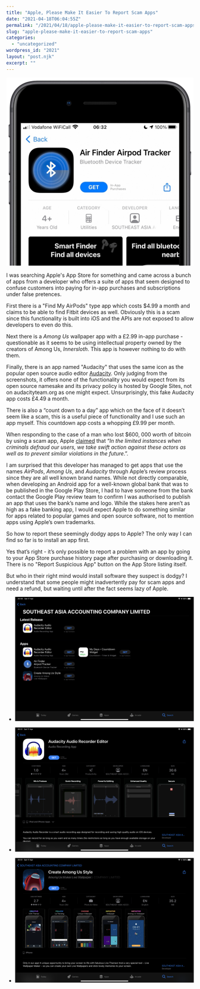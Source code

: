 ```yaml
---
title: "Apple, Please Make It Easier To Report Scam Apps"
date: "2021-04-18T06:04:55Z"
permalink: "/2021/04/18/apple-please-make-it-easier-to-report-scam-apps/"
slug: "apple-please-make-it-easier-to-report-scam-apps"
categories:
  - "uncategorized"
wordpress_id: "2021"
layout: "post.njk"
excerpt: ""
---
```


![](/wp-content/uploads/2021/04/img_8009.jpg?w=1024)

I was searching Apple's App Store for something and came across a bunch of apps from a developer who offers a suite of apps that seem designed to confuse customers into paying for in-app purchases and subscriptions under false pretences.

First there is a "Find My AirPods" type app which costs $4.99 a month and claims to be able to find Fitbit devices as well. Obviously this is a scam since this functionality is built into iOS and the APIs are not exposed to allow developers to even do this.

Next there is a _Among Us_ wallpaper app with a £2.99 in-app purchase - questionable as it seems to be using intellectual property owned by the creators of Among Us, _Innersloth_. This app is however nothing to do with them.

Finally, there is an app named "Audacity" that uses the same icon as the popular open source audio editor [Audacity](https://www.audacityteam.org/). Only judging from the screenshots, it offers none of the functionality you would expect from its open source namesake and its privacy policy is hosted by Google Sites, not on audacityteam.org as one might expect. Unsurprisingly, this fake Audacity app costs £4.49 a month.

There is also a “count down to a day” app which on the face of it doesn’t seem like a scam, this is a useful piece of functionality and I use such an app myself. This countdown app costs a whopping £9.99 per month.

When responding to the case of a man who lost $600, 000 worth of bitcoin by using a scam app, Apple [claimed](https://www.macrumors.com/2021/03/30/bitcoin-scam-app-costs-iphone-user-life-savings/) that “_In the limited instances when criminals defraud our users, we take swift action against these actors as well as to prevent similar violations in the future_.”.

I am surprised that this developer has managed to get apps that use the names _AirPods_, _Among_ _Us_, and _Audacity_ through Apple’s review process since they are all well known brand names. While not directly comparable, when developing an Android app for a well-known global bank that was to be published in the Google Play Store, I had to have someone from the bank contact the Google Play review team to confirm I was authorised to publish an app that uses the bank’s name and logo. While the stakes here aren’t as high as a fake banking app, I would expect Apple to do something similar for apps related to popular games and open source software, not to mention apps using Apple’s own trademarks.

So how to report these seemingly dodgy apps to Apple? The only way I can find so far is to install an app first.

Yes that’s right - it’s only possible to report a problem with an app by going to your App Store purchase history page after purchasing or downloading it. There is no "Report Suspicious App" button on the App Store listing itself.

But who in their right mind would install software they suspect is dodgy? I understand that some people might inadvertently pay for scam apps and need a refund, but waiting until after the fact seems lazy of Apple.

*   ![](/wp-content/uploads/2021/04/app-store-scam-1-1.png?w=1024)
    
*   ![](/wp-content/uploads/2021/04/app-store-scam-4.png?w=1024)
    
*   ![](/wp-content/uploads/2021/04/app-store-scam-7.png?w=1024)
